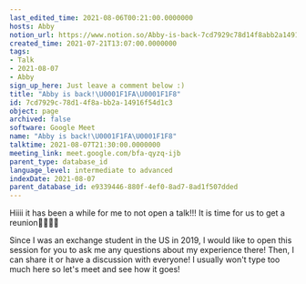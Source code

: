 ```yaml
---
last_edited_time: 2021-08-06T00:21:00.0000000
hosts: Abby
notion_url: https://www.notion.so/Abby-is-back-7cd7929c78d14f8abb2a14916f54d1c3
created_time: 2021-07-21T13:07:00.0000000
tags:
- Talk
- 2021-08-07
- Abby
sign_up_here: Just leave a comment below :)
title: "Abby is back!\U0001F1FA\U0001F1F8"
id: 7cd7929c-78d1-4f8a-bb2a-14916f54d1c3
object: page
archived: false
software: Google Meet
name: "Abby is back!\U0001F1FA\U0001F1F8"
talktime: 2021-08-07T21:30:00.0000000
meeting_link: meet.google.com/bfa-qyzq-ijb
parent_type: database_id
language_level: intermediate to advanced
indexDate: 2021-08-07
parent_database_id: e9339446-880f-4ef0-8ad7-8ad1f507dded
---
```


Hiiii it has been a while for me to not open a talk!!!
It is time for us to get a reunion🥰🥰👌🏻

Since I was an exchange student in the US in 2019, I would like to open this session for you to ask me any questions about my experience there! Then, I can share it or have a discussion with everyone! I usually won't type too much here so let's meet and see how it goes!







